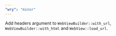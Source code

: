 ```yaml
---
"wry": "minor"
---
```


Add headers argument to `WebViewBuilder::with_url`, `WebViewBuilder::with_html` and `WebView::load_url`.
